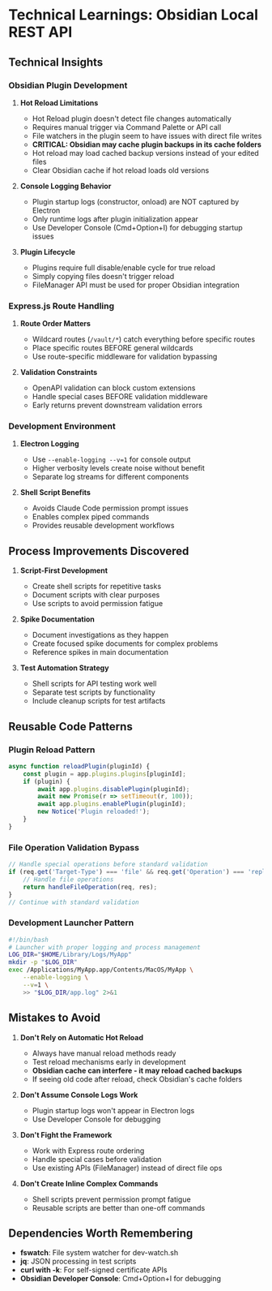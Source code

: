 # Technical Learnings: Obsidian Local REST API

## Technical Insights

### Obsidian Plugin Development
1. **Hot Reload Limitations**
   - Hot Reload plugin doesn't detect file changes automatically
   - Requires manual trigger via Command Palette or API call
   - File watchers in the plugin seem to have issues with direct file writes
   - **CRITICAL: Obsidian may cache plugin backups in its cache folders**
   - Hot reload may load cached backup versions instead of your edited files
   - Clear Obsidian cache if hot reload loads old versions

2. **Console Logging Behavior**
   - Plugin startup logs (constructor, onload) are NOT captured by Electron
   - Only runtime logs after plugin initialization appear
   - Use Developer Console (Cmd+Option+I) for debugging startup issues

3. **Plugin Lifecycle**
   - Plugins require full disable/enable cycle for true reload
   - Simply copying files doesn't trigger reload
   - FileManager API must be used for proper Obsidian integration

### Express.js Route Handling
1. **Route Order Matters**
   - Wildcard routes (`/vault/*`) catch everything before specific routes
   - Place specific routes BEFORE general wildcards
   - Use route-specific middleware for validation bypassing

2. **Validation Constraints**
   - OpenAPI validation can block custom extensions
   - Handle special cases BEFORE validation middleware
   - Early returns prevent downstream validation errors

### Development Environment
1. **Electron Logging**
   - Use `--enable-logging --v=1` for console output
   - Higher verbosity levels create noise without benefit
   - Separate log streams for different components

2. **Shell Script Benefits**
   - Avoids Claude Code permission prompt issues
   - Enables complex piped commands
   - Provides reusable development workflows

## Process Improvements Discovered

1. **Script-First Development**
   - Create shell scripts for repetitive tasks
   - Document scripts with clear purposes
   - Use scripts to avoid permission fatigue

2. **Spike Documentation**
   - Document investigations as they happen
   - Create focused spike documents for complex problems
   - Reference spikes in main documentation

3. **Test Automation Strategy**
   - Shell scripts for API testing work well
   - Separate test scripts by functionality
   - Include cleanup scripts for test artifacts

## Reusable Code Patterns

### Plugin Reload Pattern
```javascript
async function reloadPlugin(pluginId) {
    const plugin = app.plugins.plugins[pluginId];
    if (plugin) {
        await app.plugins.disablePlugin(pluginId);
        await new Promise(r => setTimeout(r, 100));
        await app.plugins.enablePlugin(pluginId);
        new Notice('Plugin reloaded!');
    }
}
```

### File Operation Validation Bypass
```typescript
// Handle special operations before standard validation
if (req.get('Target-Type') === 'file' && req.get('Operation') === 'replace') {
    // Handle file operations
    return handleFileOperation(req, res);
}
// Continue with standard validation
```

### Development Launcher Pattern
```bash
#!/bin/bash
# Launcher with proper logging and process management
LOG_DIR="$HOME/Library/Logs/MyApp"
mkdir -p "$LOG_DIR"
exec /Applications/MyApp.app/Contents/MacOS/MyApp \
    --enable-logging \
    --v=1 \
    >> "$LOG_DIR/app.log" 2>&1
```

## Mistakes to Avoid

1. **Don't Rely on Automatic Hot Reload**
   - Always have manual reload methods ready
   - Test reload mechanisms early in development
   - **Obsidian cache can interfere - it may reload cached backups**
   - If seeing old code after reload, check Obsidian's cache folders

2. **Don't Assume Console Logs Work**
   - Plugin startup logs won't appear in Electron logs
   - Use Developer Console for debugging

3. **Don't Fight the Framework**
   - Work with Express route ordering
   - Handle special cases before validation
   - Use existing APIs (FileManager) instead of direct file ops

4. **Don't Create Inline Complex Commands**
   - Shell scripts prevent permission prompt fatigue
   - Reusable scripts are better than one-off commands

## Dependencies Worth Remembering

- **fswatch**: File system watcher for dev-watch.sh
- **jq**: JSON processing in test scripts
- **curl with -k**: For self-signed certificate APIs
- **Obsidian Developer Console**: Cmd+Option+I for debugging